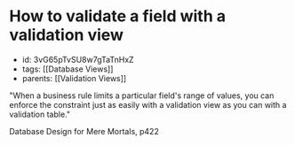 # How to validate a field with a validation view
* id: 3vG65pTvSU8w7gTaTnHxZ
* tags: [[Database Views]]
* parents: [[Validation Views]]

"When a business rule limits a particular field's range of values, you can enforce the constraint just as easily with a validation view as you can with a validation table."

Database Design for Mere Mortals, p422